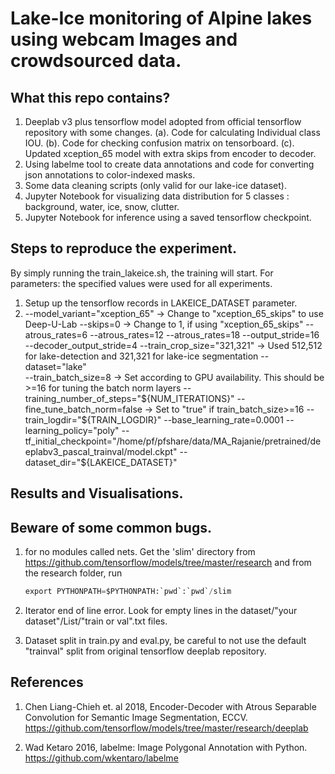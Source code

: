 # Lake-Ice monitoring of Alpine lakes using webcam Images and crowdsourced data.

## What this repo contains?
1. Deeplab v3 plus tensorflow model adopted from official tensorflow repository with some changes.
  (a). Code for calculating Individual class IOU.
  (b). Code for checking confusion matrix on tensorboard.
  (c). Updated xception_65 model with extra skips from encoder to decoder.
2. Using labelme tool to create data annotations and code for converting json annotations to color-indexed masks.
3. Some data cleaning scripts (only valid for our lake-ice dataset).
4. Jupyter Notebook for visualizing data distribution for 5 classes : background, water, ice, snow, clutter.
5. Jupyter Notebook for inference using a saved tensorflow checkpoint.

## Steps to reproduce the experiment.
By simply running the train_lakeice.sh, the training will start.
For parameters: the specified values were used for all experiments.
1. Setup up the tensorflow records in LAKEICE_DATASET parameter.
2. --model_variant="xception_65" -> Change to "xception_65_skips" to use Deep-U-Lab
   --skips=0                     -> Change to 1, if using "xception_65_skips"
   --atrous_rates=6 
   --atrous_rates=12 
   --atrous_rates=18 
   --output_stride=16 
   --decoder_output_stride=4 
   --train_crop_size="321,321"   -> Used 512,512 for lake-detection and 321,321 for lake-ice segmentation
   --dataset="lake"             
   --train_batch_size=8          -> Set according to GPU availability. This should be >=16 for tuning the batch norm layers
   --training_number_of_steps="${NUM_ITERATIONS}" 
   --fine_tune_batch_norm=false  -> Set to "true" if train_batch_size>=16
   --train_logdir="${TRAIN_LOGDIR}" 
   --base_learning_rate=0.0001 
   --learning_policy="poly" 
   --tf_initial_checkpoint="/home/pf/pfshare/data/MA_Rajanie/pretrained/deeplabv3_pascal_trainval/model.ckpt" 
   --dataset_dir="${LAKEICE_DATASET}"

## Results and Visualisations.

## Beware of some common bugs.
1. for no modules called nets.
   Get the 'slim' directory from https://github.com/tensorflow/models/tree/master/research and from the research folder, run 
   ```python
   export PYTHONPATH=$PYTHONPATH:`pwd`:`pwd`/slim
   ```
2. Iterator end of line error.
   Look for empty lines in the dataset/"your dataset"/List/"train or val".txt files.
  
3. Dataset split  in train.py and eval.py, be careful to not use the default "trainval" split from original tensorflow deeplab    repository.

## References
1. Chen Liang-Chieh et. al 2018, Encoder-Decoder with Atrous Separable Convolution for Semantic Image Segmentation, ECCV. https://github.com/tensorflow/models/tree/master/research/deeplab
    
2. Wad Ketaro 2016, labelme: Image Polygonal Annotation with Python. https://github.com/wkentaro/labelme
